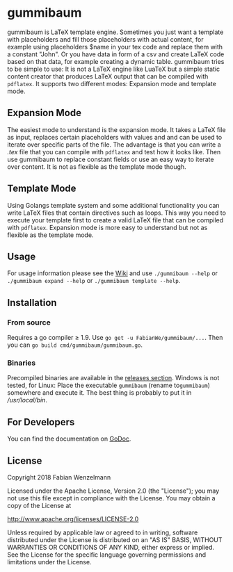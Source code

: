 
# gummibaum
gummibaum is LaTeX template engine. Sometimes you just want a template with placeholders and fill those placeholders with actual content, for example using placeholders $name in your tex code and replace them with a constant "John". Or you have data in form of a csv and create LaTeX code based on that data, for example creating a dynamic table.
gummibaum tries to be simple to use: It is not a LaTeX engine like LuaTeX but a simple static content creator that produces LaTeX output that can be compiled with `pdflatex`.
It supports two different modes: Expansion mode and template mode.
## Expansion Mode
The easiest mode to understand is the expansion mode. It takes a LaTeX file as input, replaces certain placeholders with values and and can be used to iterate over specific parts of the file. The advantage is that you can write a *.tex* file that you can compile with `pdflatex` and test how it looks like. Then use gummibaum to replace constant fields or use an easy way to iterate over content. It is not as flexible as the template mode though.
## Template Mode
Using Golangs template system and some additional functionality you can write LaTeX files that contain directives such as loops. This way you need to execute your template first to create a valid LaTeX file that can be compiled with `pdflatex`.
Expansion mode is more easy to understand but not as flexible as the template mode.
## Usage
For usage information please see the [Wiki](https://github.com/FabianWe/gummibaum/wiki) and use `./gummibaum --help` or `./gummibaum expand --help` or `./gummibaum template --help`.
## Installation
### From source
Requires a go compiler ≥ 1.9. Use `go get -u FabianWe/gummibaum/...`. Then you can `go build cmd/gummibaum/gummibaum.go`.
### Binaries
Precompiled binaries are available in the [releases section](https://github.com/FabianWe/gummibaum/releases).
Windows is not tested, for Linux: Place the executable `gummibaum` (rename to`gummibaum`) somewhere and execute it. The best thing is probably to put it in */usr/local/bin*.
## For Developers
You can find the documentation on [GoDoc](https://godoc.org/github.com/FabianWe/gummibaum).
## License
Copyright 2018 Fabian Wenzelmann

Licensed under the Apache License, Version 2.0 (the "License");
you may not use this file except in compliance with the License.
You may obtain a copy of the License at

http://www.apache.org/licenses/LICENSE-2.0

Unless required by applicable law or agreed to in writing, software
distributed under the License is distributed on an "AS IS" BASIS,
WITHOUT WARRANTIES OR CONDITIONS OF ANY KIND, either express or implied.
See the License for the specific language governing permissions and
limitations under the License.
